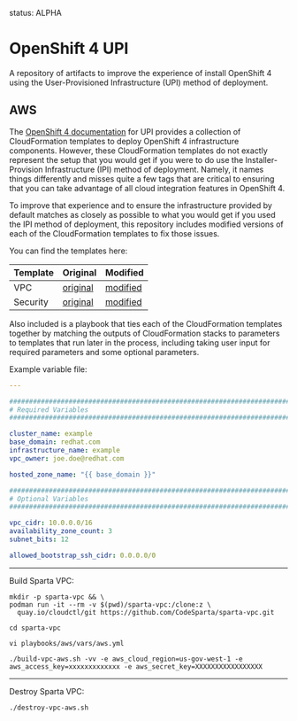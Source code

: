 status: ALPHA
# OpenShift 4 UPI

A repository of artifacts to improve the experience of install OpenShift 4
using the User-Provisioned Infrastructure (UPI) method of deployment.

## AWS

The [OpenShift 4 documentation][1] for UPI provides a collection of
CloudFormation templates to deploy OpenShift 4 infrastructure components.
However, these CloudFormation templates do not exactly represent the setup that
you would get if you were to do use the Installer-Provision Infrastructure
(IPI) method of deployment. Namely, it names things differently and misses
quite a few tags that are critical to ensuring that you can take advantage of
all cloud integration features in OpenShift 4.

To improve that experience and to ensure the infrastructure provided by default
matches as closely as possible to what you would get if you used the IPI method
of deployment, this repository includes modified versions of each of the
CloudFormation templates to fix those issues.

You can find the templates here:

| Template                 | Original                                                             | Modified                                                    |
| ------------------------ | -------------------------------------------------------------------- | ----------------------------------------------------------- |
| VPC                      | [original](playbooks/aws/cloudformation/vpc.original.yaml)           | [modified](playbooks/aws/cloudformation/vpc.yaml)           |
| Security                 | [original](playbooks/aws/cloudformation/security.original.yaml)      | [modified](playbooks/aws/cloudformation/security.yaml)      |

Also included is a playbook that ties each of the CloudFormation templates
together by matching the outputs of CloudFormation stacks to parameters to
templates that run later in the process, including taking user input for
required parameters and some optional parameters.

Example variable file:

```yaml
---

###############################################################################
# Required Variables
###############################################################################

cluster_name: example
base_domain: redhat.com
infrastructure_name: example
vpc_owner: joe.doe@redhat.com

hosted_zone_name: "{{ base_domain }}"

###############################################################################
# Optional Variables
###############################################################################

vpc_cidr: 10.0.0.0/16
availability_zone_count: 3
subnet_bits: 12

allowed_bootstrap_ssh_cidr: 0.0.0.0/0

```
----------------------------------------------------
Build Sparta VPC:
```
mkdir -p sparta-vpc && \
podman run -it --rm -v $(pwd)/sparta-vpc:/clone:z \
  quay.io/cloudctl/git https://github.com/CodeSparta/sparta-vpc.git
```
```
cd sparta-vpc
```
```
vi playbooks/aws/vars/aws.yml
```
```
./build-vpc-aws.sh -vv -e aws_cloud_region=us-gov-west-1 -e aws_access_key=xxxxxxxxxxxxx -e aws_secret_key=XXXXXXXXXXXXXXXXX
```

----------------------------------------------------
Destroy Sparta VPC:

```bash
./destroy-vpc-aws.sh
```

[1]: https://docs.openshift.com/container-platform/latest/installing/installing_aws/installing-aws-user-infra.html
